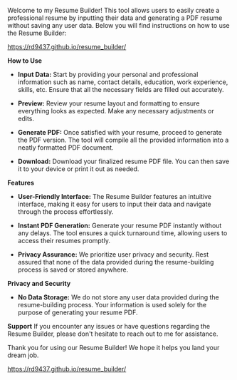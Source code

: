 Welcome to my Resume Builder! This tool allows users to easily create a professional resume by inputting their data and generating a PDF resume without saving any user data. Below you will find instructions on how to use the Resume Builder:

https://rd9437.github.io/resume_builder/

**How to Use**
+ **Input Data:** Start by providing your personal and professional information such as name, contact details, education, work experience, skills, etc. Ensure that all the necessary fields are filled out accurately.

+ **Preview:** Review your resume layout and formatting to ensure everything looks as expected. Make any necessary adjustments or edits.

+ **Generate PDF:** Once satisfied with your resume, proceed to generate the PDF version. The tool will compile all the provided information into a neatly formatted PDF document.

+ **Download:** Download your finalized resume PDF file. You can then save it to your device or print it out as needed.


**Features**
+ **User-Friendly Interface:** The Resume Builder features an intuitive interface, making it easy for users to input their data and navigate through the process effortlessly.

+ **Instant PDF Generation:** Generate your resume PDF instantly without any delays. The tool ensures a quick turnaround time, allowing users to access their resumes promptly.

+ **Privacy Assurance:** We prioritize user privacy and security. Rest assured that none of the data provided during the resume-building process is saved or stored anywhere.


**Privacy and Security**
+ **No Data Storage:** We do not store any user data provided during the resume-building process. Your information is used solely for the purpose of generating your resume PDF.


**Support**
If you encounter any issues or have questions regarding the Resume Builder, please don't hesitate to reach out to me for assistance. 

Thank you for using our Resume Builder! We hope it helps you land your dream job.

https://rd9437.github.io/resume_builder/

